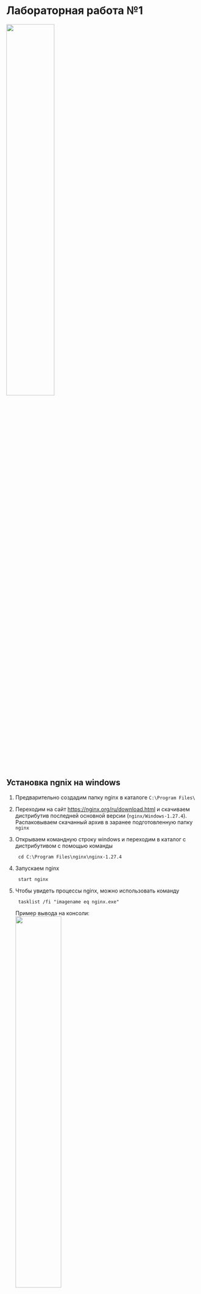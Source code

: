 # Лабораторная работа №1
<img src="" width="50%" height="50%" />

## Установка ngnix на windows

1. Предварительно создадим папку nginx в каталоге `C:\Program Files\`
2. Переходим на сайт https://nginx.org/ru/download.html и скачиваем дистрибутив последней основной версии (`nginx/Windows-1.27.4`). Распаковываем скачанный архив в заранее подготовленную папку `nginx`
3. Открываем командную строку windows и переходим в каталог с дистрибутивом с помощью команды
   ```
    cd C:\Program Files\nginx\nginx-1.27.4
   ```
4. Запускаем nginx
   ```
    start nginx
   ```
5. Чтобы увидеть процессы nginx, можно использовать команду
   ```
    tasklist /fi "imagename eq nginx.exe"
   ```
   Пример вывода на консоли:  
   <img src="https://github.com/user-attachments/assets/5fc2d335-b46a-46ac-b02b-d4250d43a9ab" width="50%" height="50%" />

7. Проверить работоспособность сервера можно, набрав в браузере адрес `http://localhost/` . Должна появиться такая картинка:
   
   <img src="https://github.com/user-attachments/assets/351abb9e-28da-4fb2-9d25-f46c5196d69e" width="50%" height="50%" />


 
*_Комментарий. Сначала я вбивала `localhost:8080`, что выдавало ошибку. Оказалось, что в конфигурационном файле указан порт не 8080, а 80. Поэтому, как второй вариант, можно вбивать `localhost:80`, ну или изменить конфиг._ 

## Основные команды для работы с nginx:
- `nginx -s stop`	быстрое завершение
- `nginx -s quit`	плавное завершение
- `nginx -t` проверить, что в конфигурационном файле нет синтаксических ошибок
- `nginx -s reload`	изменение конфигурации, запуск новых рабочих процессов с новой конфигурацией, плавное завершение старых рабочих процессов
- `nginx -s reopen`	переоткрытие лог-файлов

## Разбираемся с https
Сейчас nginх работает по протоколу http. А нам хочется, чтобы он работал по протоколу https = http + ssl-сертификат. Ssl-сертификат содержит публичный ключ, секретный ключ и информацию о подлинности сертификата(срок действия сертификата и центр сертификации).

Можно получить ssl-сертификат у доверенного центра сертификации (Certificate Authority), но если, например, мы хотим протестировать свой сайт и проверить, что все его элементы работают корректно под https, то можно просто воспользоваться _локальным_ центром сертификации. Так мы и сделаем.

Для создания локального центра сертификации нужно установить инструмент mkcert. А чтобы установить mkcert, нужно установить Chocolatey (установщик программного обеспечения Windows).

## Установка Chocolatey 
1. Открываем командную строку с правами администратора, нажав  `Win + X`
2. Вибираем `Терминал (Администратор)`
3. Выполняем команду
   
   ```   
   Set-ExecutionPolicy Bypass -Scope Process -Force; [System.Net.ServicePointManager]::SecurityProtocol = [System.Net.SecurityProtocolType]::Tls12; iex ((New-Object System.Net.WebClient).DownloadString('https://chocolatey.org/install.ps1'))
   ```
5. Если все хорошо, то следующая команда должна вывести версию Chocolatey
   
   ```
      choco -v
   ```

## Установка mkcert
1. Остаемся в командной строке и вводим
   ```
   choco install mkcert
   ```
Появится сообщение, что все успешно

<img src="https://github.com/user-attachments/assets/2aaa8a05-c623-48df-b9f1-c73fce96ec35" width="50%" height="50%" />

## Установка SSL-сертификата
1. Создаем Центр сертификации (устанавливаем корневой сертификат):
   ```
   mkcert -install
   ```
2. Тыкаем 'да':

   ![image_2025-03-27_14-59-35](https://github.com/user-attachments/assets/53e873d7-071d-456f-873f-c493e872a812)

3. Генерируем сертификат для hostname "localhost":
   ```
   mkcert localhost
   ```
В командной строке выведется информация о сроке действия сертификата и расположении файла с сертификатом и файла с закрытым ключом. В нашем случае это файлы localhost.pem и localhost-key.pem, которые находятся в той директории, в которой мы выполняли команды:

<img src="https://github.com/user-attachments/assets/ef96f4fd-381d-47c4-93b7-61b5e354bdfd" width="60%" height="60%" />

## Настраивам nginx на порт https
(для этого нам понадобиться отредактировать конфигурационный файл)
1. Находим конфиг `nginx.conf` в каталоге `C:\Program Files\nginx\nginx-1.27.4\conf` и запускаем его с помощью Microsoft Visual Studio.
2. В конфиге пишем следующий код:
   ```bash
      worker_processes  1;
      
      events {
          worker_connections  1024;
      }
      
      
      http {
          include       mime.types;
          default_type  application/octet-stream;
      
      
          sendfile        on;
      
          keepalive_timeout  65;
      
          server {
          listen 443 ssl;
          server_name localhost;
      
          ssl_certificate "C:/Users/79156/localhost.pem"; 
          ssl_certificate_key "C:/Users/79156/localhost-key.pem"; 
      
          location / {
              root   html;
              index  index.html index.htm;
          }
      
          error_page   500 502 503 504  /50x.html;
          location = /50x.html {
                  root   html;
          }
          }
       }

`listen 443 ssl` - меняем порт 80 на 443, чобы устанавливать зашифрованное соединение (https)
`server_name localhost` - указываем хост (или домен)
`ssl_certificate` - директива, которая указывает путь к сертификату
`ssl_certificate_key` - директива, которая указывает путь к закрытому ключу


3. Важно. Чтобы изменения, которые вносятся в этот файл, могли быть сохранены, нужно проверить, что пользователь, от лица которого вы редактируете файл, имеет право на редактирование этого файла. Это можно сделать, перейдя в каталог и тыкнув правой кнопкой мыши на файл. Далее `Свойства` -> `Безопасность` -> галочка напротив `изменения`
   
4. Важно. Если у вас все еще не появились права на сохранение изменений (как это было у меня 😭), то возможно в Visual Studio появились проблемы с доступом к вашему аккаунту. Поэтому просто перезайдите в аккаунт.
   
   


